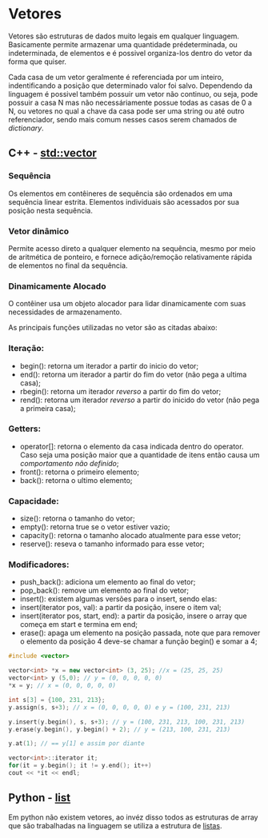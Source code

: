# Vetores

Vetores são estruturas de dados muito legais em qualquer linguagem. Basicamente permite armazenar uma quantidade prédeterminada, ou indeterminada, de elementos e é possivel organiza-los dentro do vetor da forma que quiser.

Cada casa de um vetor geralmente é referenciada por um inteiro, indentificando a posição que determinado valor foi salvo. Dependendo da linguagem é possivel também possuir um vetor não continuo, ou seja, pode possuir a casa N mas não necessáriamente possue todas as casas de 0 a N, ou vetores no qual a chave da casa pode ser uma string ou até outro referenciador, sendo mais comum nesses casos serem chamados de _dictionary_.


## C++ - [std::vector](https://cplusplus.com/reference/vector/vector/)

### Sequência
Os elementos em contêineres de sequência são ordenados em uma sequência linear estrita. Elementos individuais são acessados por sua posição nesta sequência.
### Vetor dinâmico
Permite acesso direto a qualquer elemento na sequência, mesmo por meio de aritmética de ponteiro, e fornece adição/remoção relativamente rápida de elementos no final da sequência.
### Dinamicamente Alocado
O contêiner usa um objeto alocador para lidar dinamicamente com suas necessidades de armazenamento.

As principais funções utilizadas no vetor são as citadas abaixo:

### Iteração:
- begin(): retorna um iterador a partir do inicio do vetor; 
- end(): retorna um iterador a partir do fim do vetor (não pega a ultima casa);
- rbegin(): retorna um iterador _reverso_ a partir do fim do vetor; 
- rend(): retorna um iterador _reverso_ a partir do inicido do vetor (não pega a primeira casa);

### Getters:
- operator[]: retorna o elemento da casa indicada dentro do operator. Caso seja uma posição maior que a quantidade de itens então causa um _comportamento não definido_;
- front(): retorna o primeiro elemento;
- back(): retorna o ultimo elemento;

### Capacidade:
- size(): retorna o tamanho do vetor;
- empty(): retorna true se o vetor estiver vazio;
- capacity(): retorna o tamanho alocado atualmente para esse vetor;
- reserve(): reseva o tamanho informado para esse vetor;

### Modificadores:
- push_back(): adiciona um elemento ao final do vetor;
- pop_back(): remove um elemento ao final do vetor;
- insert(): existem algumas versões para o insert, sendo elas:
 - insert(iterator pos, val): a partir da posição, insere o item val;
 - insert(iterator pos, start, end): a partir da posição, insere o array que começa em start e termina em end;
- erase(): apaga um elemento na posição passada, note que para remover o elemento da posição 4 deve-se chamar a função begin() e somar a 4;

```C++
#include <vector> 

vector<int> *x = new vector<int> (3, 25); //x = (25, 25, 25)
vector<int> y (5,0); // y = (0, 0, 0, 0, 0)
*x = y; // x = (0, 0, 0, 0, 0)

int s[3] = {100, 231, 213};
y.assign(s, s+3); // x = (0, 0, 0, 0, 0) e y = (100, 231, 213)

y.insert(y.begin(), s, s+3); // y = (100, 231, 213, 100, 231, 213)
y.erase(y.begin(), y.begin() + 2); // y = (213, 100, 231, 213)

y.at(1); // == y[1] e assim por diante

vector<int>::iterator it;
for(it = y.begin(); it != y.end(); it++)
cout << *it << endl;  
```


## Python - [list](https://docs.python.org/3/tutorial/datastructures.html)

Em python não existem vetores, ao invéz disso todos as estruturas de array que são trabalhadas na linguagem se utiliza a estrutura de [listas](./Lista.md#python-list).